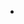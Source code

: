 <!-- What does it do?
1.What interactive elements exist?

-The first page contains buttons that, when clicked, catalog potential purchases.
A display logo allows the visitor to switch between a grid and list format for product display.

2.How do you interact with them?

-You can click on the button inputs and the menu logos.

What visual effects are produced by interacting?

-You are directed between two categorized displays.

How does it do it?

-Input  button selectors and link javascript query selectors / toggles.

What existing HTML elements are changed?

-

What new HTML elements are created?

-

What CSS styles are used to produce the effect? -->

-
